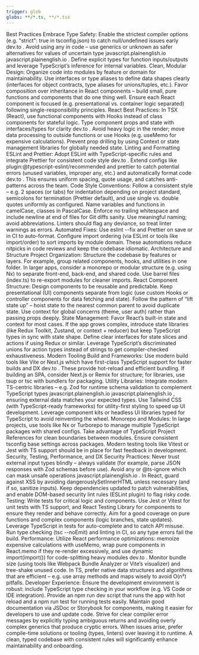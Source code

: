 ```yaml
---
trigger: glob
globs: **/*.ts, **/*.tsx
---
```


Best Practices
Embrace Type Safety: Enable the strictest compiler options (e.g. "strict": true in tsconfig.json) to catch
null/undefined issues early
dev.to
. Avoid using any in code – use generics or unknown as safer alternatives for values of uncertain type
javascript.plainenglish.io
javascript.plainenglish.io
. Define explicit types for function inputs/outputs and leverage TypeScript’s inference for internal variables.
Clean, Modular Design: Organize code into modules by feature or domain for maintainability. Use interfaces or type
aliases to define data shapes clearly (interfaces for object contracts, type aliases for unions/tuples, etc.). Favor
composition over inheritance in React components – build small, pure functions and components that do one thing well.
Ensure each React component is focused (e.g. presentational vs. container logic separated) following
single-responsibility principles.
React Best Practices: In TSX (React), use functional components with Hooks instead of class components for stateful
logic. Type component props and state with interfaces/types for clarity
dev.to
. Avoid heavy logic in the render; move data processing to outside functions or use Hooks (e.g. useMemo for expensive
calculations). Prevent prop drilling by using Context or state management libraries for globally needed state.
Linting and Formatting
ESLint and Prettier: Adopt ESLint with TypeScript-specific rules and integrate Prettier for consistent code style
dev.to
. Extend configs like plugin:@typescript-eslint/recommended and prettier to catch potential errors (unused variables,
improper any, etc.) and automatically format code
dev.to
. This ensures uniform spacing, quote usage, and catches anti-patterns across the team.
Code Style Conventions: Follow a consistent style – e.g. 2 spaces (or tabs) for indentation depending on project
standard, semicolons for termination (Prettier default), and use single vs. double quotes uniformly as configured. Name
variables and functions in camelCase, classes in PascalCase. Enforce no trailing whitespace and include newline at end
of files for Git diffs sanity. Use meaningful naming; avoid abbreviations. Linters should flag any deviance, so treat
linter warnings as errors.
Automated Fixes: Use eslint --fix and Prettier on save or in CI to auto-format. Configure import ordering (via ESLint
or tools like import/order) to sort imports by module domain. These automations reduce nitpicks in code reviews and
keep the codebase idiomatic.
Architecture and Structure
Project Organization: Structure the codebase by features or layers. For example, group related components, hooks, and
utilities in one folder. In larger apps, consider a monorepo or modular structure (e.g. using Nx) to separate
front-end, back-end, and shared code. Use barrel files (index.ts) to re-export modules for cleaner imports.
React Component Structure: Design components to be reusable and predictable. Keep presentational (UI) components
separate from logic (use custom Hooks or controller components for data fetching and state). Follow the pattern of
“lift state up” – hoist state to the nearest common parent to avoid duplicate state. Use context for global concerns
(theme, user auth) rather than passing props deeply.
State Management: Favor React’s built-in state and context for most cases. If the app grows complex, introduce state
libraries (like Redux Toolkit, Zustand, or context + reducer) but keep TypeScript types in sync with state shape.
Define clear interfaces for state slices and actions if using Redux or similar. Leverage TypeScript’s discriminated
unions for action types instead of strings to get compiler-checked exhaustiveness.
Modern Tooling
Build and Frameworks: Use modern build tools like Vite or Next.js which have first-class TypeScript support for faster
builds and DX
dev.to
. These provide hot-reload and efficient bundling. If building an SPA, consider Next.js or Remix for structure; for
libraries, use tsup or tsc with bundlers for packaging.
Utility Libraries: Integrate modern TS-centric libraries – e.g. Zod for runtime schema validation to complement TypeScript types
javascript.plainenglish.io
javascript.plainenglish.io
, ensuring external data matches your expected types. Use Tailwind CSS (with TypeScript-ready frameworks) for
utility-first styling to speed up UI development. Leverage component kits or headless UI libraries typed for TypeScript
to avoid reinventing the wheel.
Monorepo and Modules: In large projects, use tools like Nx or Turborepo to manage multiple TypeScript packages with
shared configs. Take advantage of TypeScript Project References for clean boundaries between modules. Ensure consistent
tsconfig base settings across packages. Modern testing tools like Vitest or Jest with TS support should be in place for
fast feedback in development.
Security, Testing, Performance, and DX
Security Practices: Never trust external input types blindly – always validate (for example, parse JSON responses with
Zod schemas before use). Avoid any or @ts-ignore which can mask unsafe operations
javascript.plainenglish.io
. In React, guard against XSS by avoiding dangerouslySetInnerHTML unless necessary (and if so, sanitize inputs). Keep
dependencies updated to patch vulnerabilities, and enable DOM-based security lint rules (ESLint plugin) to flag risky code.
Testing: Write tests for critical logic and components. Use Jest or Vitest for unit tests with TS support, and React
Testing Library for components to ensure they render and behave correctly. Aim for a good coverage on pure functions
and complex components (logic branches, state updates). Leverage TypeScript in tests for auto-complete and to catch API
misuse. Run type checking (tsc --noEmit) and linting in CI, so any type errors fail the build.
Performance: Utilize React performance optimizations: memoize expensive calculations with useMemo, wrap pure components
in React.memo if they re-render excessively, and use dynamic import(import()) for code-splitting heavy modules
dev.to
. Monitor bundle size (using tools like Webpack Bundle Analyzer or Vite’s visualizer) and tree-shake unused code. In
TS, prefer native data structures and algorithms that are efficient – e.g. use array methods and maps wisely to avoid
O(n²) pitfalls.
Developer Experience: Ensure the development environment is robust: include TypeScript type checking in your workflow
(e.g. VS Code or IDE integration). Provide an npm run dev script that runs the app with hot reload and a npm run test
for running tests easily. Maintain good documentation via JSDoc or Storybook for components, making it easier for
developers to use and update code. Strive for clear compiler error messages by explicitly typing ambiguous returns and
avoiding overly complex generics that produce cryptic errors. When issues arise, prefer compile-time solutions or
tooling (types, linters) over leaving it to runtime. A clean, typed codebase with consistent rules will significantly
enhance maintainability and onboarding.

